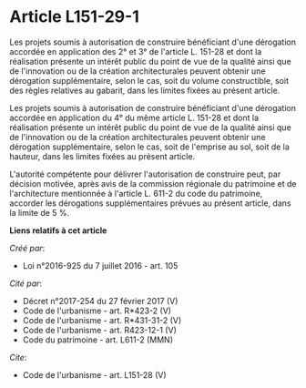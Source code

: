 # Article L151-29-1

Les projets soumis à autorisation de construire bénéficiant d'une dérogation accordée en application des 2° et 3° de
l'article L. 151-28 et dont la réalisation présente un intérêt public du point de vue de la qualité ainsi que de l'innovation
ou de la création architecturales peuvent obtenir une dérogation supplémentaire, selon le cas, soit du volume constructible,
soit des règles relatives au gabarit, dans les limites fixées au présent article. 

Les projets soumis à autorisation de construire bénéficiant d'une dérogation accordée en application du 4° du même article L.
151-28 et dont la réalisation présente un intérêt public du point de vue de la qualité ainsi que de l'innovation ou de la
création architecturales peuvent obtenir une dérogation supplémentaire, selon le cas, soit de l'emprise au sol, soit de la
hauteur, dans les limites fixées au présent article. 

L'autorité compétente pour délivrer l'autorisation de construire peut, par décision motivée, après avis de la commission
régionale du patrimoine et de l'architecture mentionnée à l'article L. 611-2 du code du patrimoine, accorder les dérogations
supplémentaires prévues au présent article, dans la limite de 5 %.

**Liens relatifs à cet article**

_Créé par_:

  - Loi n°2016-925 du 7 juillet 2016 - art. 105

_Cité par_:

  - Décret n°2017-254 du 27 février 2017 (V)
  - Code de l'urbanisme - art. R*423-2 (V)
  - Code de l'urbanisme - art. R*431-31-2 (V)
  - Code de l'urbanisme - art. R423-12-1 (V)
  - Code du patrimoine - art. L611-2 (MMN)

_Cite_:

  - Code de l'urbanisme - art. L151-28 (V)

